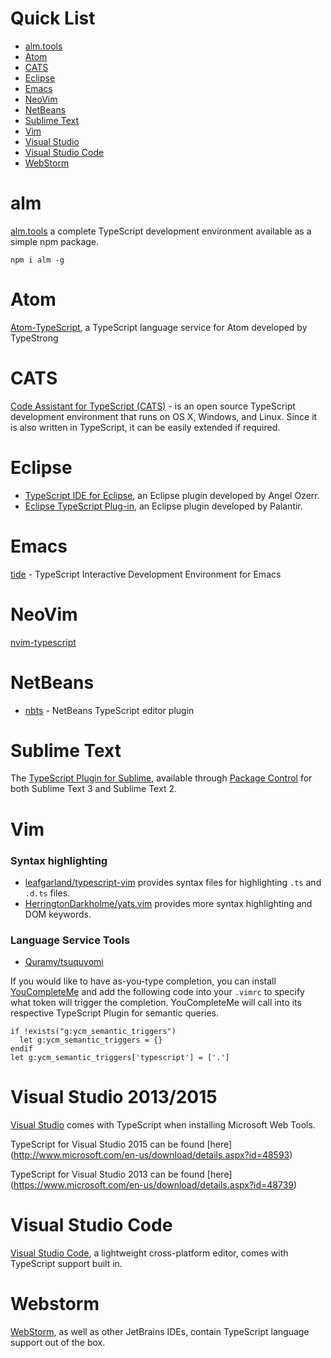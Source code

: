 # Quick List

 * [alm.tools](#alm)
 * [Atom](#atom)
 * [CATS](#cats) 
 * [Eclipse](#eclipse)
 * [Emacs](#emacs)
 * [NeoVim](#neovim)
 * [NetBeans](#netbeans)
 * [Sublime Text](#sublime-text)
 * [Vim](#vim)
 * [Visual Studio](#visual-studio-20132015)
 * [Visual Studio Code](#visual-studio-code)
 * [WebStorm](#webstorm)

# alm

[alm.tools](http://alm.tools/) a complete TypeScript development environment available as a simple npm package.

```shell
npm i alm -g
```

# Atom

[Atom-TypeScript](https://atom.io/packages/atom-typescript), a TypeScript language service for Atom developed by TypeStrong

# CATS

[Code Assistant for TypeScript (CATS)](https://github.com/jbaron/cats) -  is an open source TypeScript development environment that runs on OS X, Windows, and Linux.
Since it is also written in TypeScript, it can be easily extended if required.

# Eclipse

* [TypeScript IDE for Eclipse](https://github.com/angelozerr/typescript.java/wiki/Getting-Started), an Eclipse plugin developed by Angel Ozerr.
* [Eclipse TypeScript Plug-in](https://github.com/palantir/eclipse-typescript), an Eclipse plugin developed by Palantir.

# Emacs

[tide](https://github.com/ananthakumaran/tide) - TypeScript Interactive Development Environment for Emacs

# NeoVim

[nvim-typescript](https://github.com/mhartington/nvim-typescript)

# NetBeans

* [nbts](https://github.com/Everlaw/nbts) - NetBeans TypeScript editor plugin

# Sublime Text

The [TypeScript Plugin for Sublime](https://github.com/Microsoft/TypeScript-Sublime-Plugin), available through [Package Control](https://packagecontrol.io/) for both Sublime Text 3 and Sublime Text 2.

# Vim

### Syntax highlighting

* [leafgarland/typescript-vim](https://github.com/leafgarland/typescript-vim) provides syntax files for highlighting `.ts` and `.d.ts` files.
* [HerringtonDarkholme/yats.vim](https://github.com/HerringtonDarkholme/yats.vim) provides more syntax highlighting and DOM keywords.

### Language Service Tools

* [Quramy/tsuquyomi](https://github.com/Quramy/tsuquyomi)

If you would like to have as-you-type completion, you can install [YouCompleteMe](https://github.com/Valloric/YouCompleteMe) and add the following code into your `.vimrc` to specify what token will trigger the completion. YouCompleteMe will call into its respective TypeScript Plugin for semantic queries.

```vimscript
if !exists("g:ycm_semantic_triggers")
  let g:ycm_semantic_triggers = {}
endif
let g:ycm_semantic_triggers['typescript'] = ['.']
```

# Visual Studio 2013/2015

[Visual Studio](https://www.visualstudio.com/) comes with TypeScript when installing Microsoft Web Tools.

TypeScript for Visual Studio 2015 can be found [here] (http://www.microsoft.com/en-us/download/details.aspx?id=48593)

TypeScript for Visual Studio 2013 can be found [here] (https://www.microsoft.com/en-us/download/details.aspx?id=48739)

# Visual Studio Code

[Visual Studio Code](https://code.visualstudio.com/), a lightweight cross-platform editor, comes with TypeScript support built in.

# Webstorm

[WebStorm](https://www.jetbrains.com/webstorm/), as well as other JetBrains IDEs, contain TypeScript language support out of the box.
